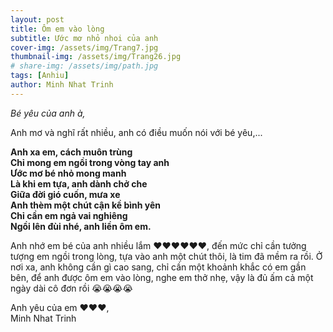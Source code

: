 ```yaml
---
layout: post
title: Ôm em vào lòng
subtitle: Ước mơ nhỏ nhoi của anh
cover-img: /assets/img/Trang7.jpg
thumbnail-img: /assets/img/Trang26.jpg
# share-img: /assets/img/path.jpg
tags: [Anhiu]
author: Minh Nhat Trinh
---
```

*Bé yêu của anh à,*

Anh mơ và nghĩ rất nhiều, anh có điều muốn nói với bé yêu,...

**Anh xa em, cách muôn trùng  
Chỉ mong em ngồi trong vòng tay anh  
Ước mơ bé nhỏ mong manh  
Là khi em tựa, anh dành chở che  
Giữa đời gió cuốn, mưa xe  
Anh thèm một chút cận kề bình yên  
Chỉ cần em ngả vai nghiêng  
Ngồi lên đùi nhé, anh liền ôm em.**  

Anh nhớ em bé của anh nhiều lắm ❤️❤️❤️❤️❤️❤️, đến mức chỉ cần tưởng tượng em ngồi trong lòng, tựa vào anh một chút thôi, là tim đã mềm ra rồi. Ở nơi xa, anh không cần gì cao sang, chỉ cần một khoảnh khắc có em gần bên, để anh được ôm em vào lòng, nghe em thở nhẹ, vậy là đủ ấm cả một ngày dài cô đơn rồi 😭😭😭😭

Anh yêu của em ❤️❤️❤️,  
Minh Nhat Trinh